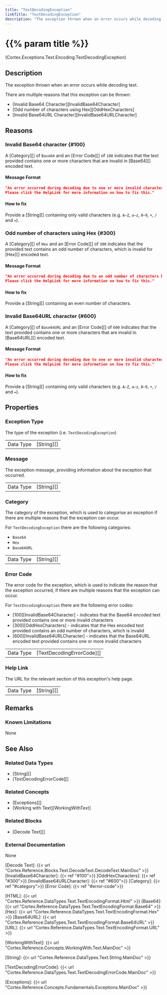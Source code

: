 ```yaml
---
title: "TextDecodingException"
linkTitle: "TextDecodingException"
description: "The exception thrown when an error occurs while decoding text."
---
```


# {{% param title %}}

<p class="namespace">(Cortex.Exceptions.Text.Encoding.TextDecodingException)</p>

## Description

The exception thrown when an error occurs while decoding text.

There are multiple reasons that this exception can be thrown:

- [Invalid Base64 Character][InvalidBase64Character]
- [Odd number of characters using Hex][OddHexCharacters]
- [Invalid Base64URL Character][InvalidBase64URLCharacter]

## Reasons

### Invalid Base64 character {#100}

A [Category][] of `Base64` and an [Error Code][] of `100` indicates that the text provided contains one or more characters that are invalid in [Base64][] encoded text.

#### Message Format

```json
"An error occurred during decoding due to one or more invalid characters being present.
Please click the HelpLink for more information on how to fix this."
```

#### How to fix

Provide a [String][] containing only valid characters (e.g. `A–Z`, `a–z`, `0–9`, `+`, `/` and `=`).

### Odd number of characters using Hex {#300}

A [Category][] of `Hex` and an [Error Code][] of `300` indicates that the provided text contains an odd number of characters, which is invalid for [Hex][] encoded text.

#### Message Format

```json
"An error occurred during decoding due to an odd number of characters being present.
Please click the HelpLink for more information on how to fix this."
```

#### How to fix

Provide a [String][] containing an even number of characters.

### Invalid Base64URL character {#600}

A [Category][] of `Base64URL` and an [Error Code][] of `600` indicates that the text provided contains one or more characters that are invalid in [Base64URL][] encoded text.

#### Message Format

```json
"An error occurred during decoding due to one or more invalid characters being present.
Please click the HelpLink for more information on how to fix this."
```

#### How to fix

Provide a [String][] containing only valid characters (e.g. `A–Z`, `a–z`, `0–9`, `+`, `/` and `=`).

## Properties

### Exception Type

The type of the exception (i.e. `TextDecodingException`)

| | |
|-----------|------------|
| Data Type | [String][] |

### Message

The exception message, providing information about the exception that occurred.

| | |
|-----------|------------|
| Data Type | [String][] |

### Category

The category of the exception, which is used to categorise an exception if there are multiple reasons that the exception can occur.

For `TextDecodingException` there are the following categories:

- `Base64`
- `Hex`
- `Base64URL`

| | |
|-----------|------------|
| Data Type | [String][] |

### Error Code

The error code for the exception, which is used to indicate the reason that the exception occurred, if there are multiple reasons that the exception can occur.

For `TextEncodingException` there are the following error codes:

- [100][InvalidBase64Character] - indicates that the Base64 encoded text provided contains one or more invalid characters
- [300][OddHexCharacters] - indicates that the Hex encoded text provided contains an odd number of characters, which is invalid
- [600][InvalidBase64URLCharacter] - indicates that the Base64URL encoded text provided contains one or more invalid characters

| | |
|-----------|---------------------------|
| Data Type | [TextDecodingErrorCode][] |

### Help Link

The URL for the relevant section of this exception's help page.

| | |
|-----------|------------|
| Data Type | [String][] |

## Remarks

### Known Limitations

None

## See Also

### Related Data Types

* [String][]
* [TextDecodingErrorCode][]

### Related Concepts

* [Exceptions][]
* [Working with Text][WorkingWithText]

### Related Blocks

* [Decode Text][]

### External Documentation

None

[Decode Text]: {{< url "Cortex.Reference.Blocks.Text.DecodeText.DecodeText.MainDoc" >}}
[InvalidBase64Character]: {{< ref "#100">}}
[OddHexCharacters]: {{< ref "#300">}}
[InvalidBase64URLCharacter]: {{< ref "#600">}}
[Category]: {{< ref "#category">}}
[Error Code]: {{< ref "#error-code">}}

[HTML]: {{< url "Cortex.Reference.DataTypes.Text.TextEncodingFormat.Html" >}}
[Base64]: {{< url "Cortex.Reference.DataTypes.Text.TextEncodingFormat.Base64" >}}
[Hex]: {{< url "Cortex.Reference.DataTypes.Text.TextEncodingFormat.Hex" >}}
[Base64URL]: {{< url "Cortex.Reference.DataTypes.Text.TextEncodingFormat.Base64URL" >}}
[URL]: {{< url "Cortex.Reference.DataTypes.Text.TextEncodingFormat.URL" >}}

[WorkingWithText]: {{< url "Cortex.Reference.Concepts.WorkingWith.Text.MainDoc" >}}

[String]: {{< url "Cortex.Reference.DataTypes.Text.String.MainDoc" >}}

[TextDecodingErrorCode]: {{< url "Cortex.Reference.DataTypes.Text.TextDecodingErrorCode.MainDoc" >}}

[Exceptions]: {{< url "Cortex.Reference.Concepts.Fundamentals.Exceptions.MainDoc" >}}
